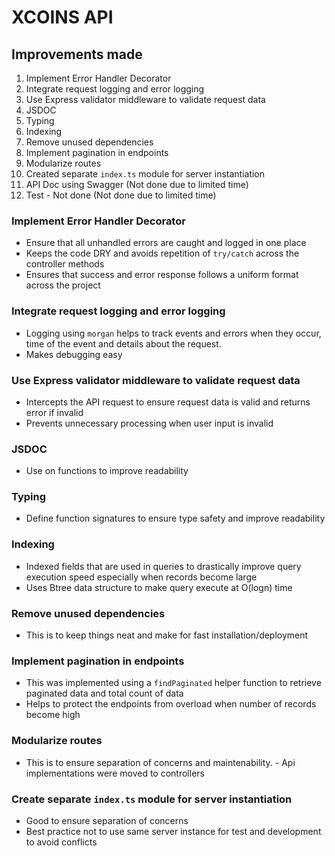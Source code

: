 # XCOINS API

## Improvements made
1. Implement Error Handler Decorator
2. Integrate request logging and error logging
3. Use Express validator middleware to validate request data
4. JSDOC
5. Typing
6. Indexing
7. Remove unused dependencies
8. Implement pagination in endpoints
9. Modularize routes
10. Created separate `index.ts` module for server instantiation
11. API Doc using Swagger (Not done due to limited time)
12. Test - Not done (Not done due to limited time)

### Implement Error Handler Decorator
- Ensure that all unhandled errors are caught and logged in one place
- Keeps the code DRY and avoids repetition of `try/catch` across the controller methods
- Ensures that success and error response follows a uniform format across the project

### Integrate request logging and error logging
- Logging using `morgan` helps to track events and errors when they occur, time of the event and details about the request.
- Makes debugging easy

### Use Express validator middleware to validate request data
- Intercepts the API request to ensure request data is valid and returns error if invalid
-  Prevents unnecessary processing when user input is invalid

### JSDOC
- Use on functions to improve readability

### Typing
- Define function signatures to ensure type safety and improve readability

### Indexing
- Indexed fields that are used in queries to drastically improve query execution speed especially when records become large
- Uses Btree data structure to make query execute at O(logn) time

### Remove unused dependencies
- This is to keep things neat and make for fast installation/deployment

### Implement pagination in endpoints
- This was implemented using a `findPaginated` helper function to retrieve paginated data and total count of data
- Helps to protect the endpoints from overload when number of records become high

### Modularize routes
- This is to ensure separation of concerns and maintenability. - Api implementations were moved to controllers

### Create separate `index.ts` module for server instantiation
- Good to ensure separation of concerns
- Best practice not to use same server instance for test and development to avoid conflicts